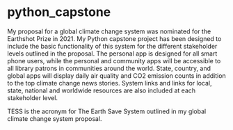 # python_capstone
My proposal for a global climate change system was nominated for the Earthshot Prize in 2021. My Python capstone project has been designed to include the basic functionality of this system for the different stakeholder levels outlined in the proposal. The personal app is designed for all smart phone users, while the personal and community apps will be accessible to all library patrons in communities around the world. State, country, and global apps will display daily air quality and CO2 emission counts in addition to the top climate change news stories. System links and links for local, state, national and worldwide resources are also included at each stakeholder level.

TESS is the acronym for The Earth Save System outlined in my global climate change system proposal.
